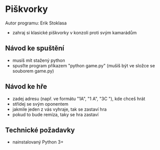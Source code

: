 # Piškvorky
Autor programu: Erik Stoklasa
- zahraj si klasické piškvorky v konzoli proti svým kamarádům
## Návod ke spuštění
- musíš mít stažený python
- spusťte program příkazem "python game.py" (mušíš být ve složce se souborem game.py)
## Návod ke hře
- zadej adresu (např. ve formátu "1A", "1 A", "3C "), kde chceš hrát
- střídej se svým oponentem
- jakmile jeden z vás vyhraje, tak se zastaví hra
- pokud to bude remíza, taky se hra zastaví
## Technické požadavky
- nainstalovaný Python 3+